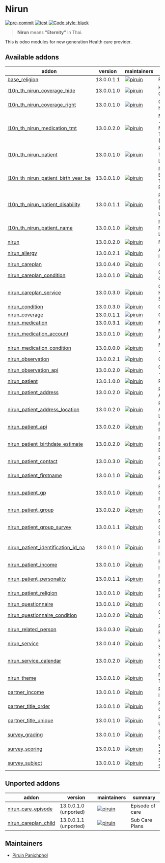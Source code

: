 # Nirun
[![pre-commit](https://img.shields.io/badge/pre--commit-enabled-brightgreen?logo=pre-commit&logoColor=white)](https://github.com/pre-commit/pre-commit)
[![test](https://github.com/nirun-life/nirun/actions/workflows/test.yml/badge.svg?branch=13.0)](https://github.com/nirun-life/nirun/actions/workflows/test.yml)
[![Code style: black](https://img.shields.io/badge/code%20style-black-000000.svg)](https://github.com/psf/black)

> **Nirun** means **"Eternity"** in Thai.

This is odoo modules for new generation Health care provider.

[//]: # (addons)

Available addons
----------------
addon | version | maintainers | summary
--- | --- | --- | ---
[base_religion](base_religion/) | 13.0.0.1.1 | [![piruin](https://github.com/piruin.png?size=30px)](https://github.com/piruin) | Religions
[l10n_th_nirun_coverage_hide](l10n_th_nirun_coverage_hide/) | 13.0.0.1.0 | [![piruin](https://github.com/piruin.png?size=30px)](https://github.com/piruin) | Hiding Coverage
[l10n_th_nirun_coverage_right](l10n_th_nirun_coverage_right/) | 13.0.0.1.0 | [![piruin](https://github.com/piruin.png?size=30px)](https://github.com/piruin) | Coverage - Health Right
[l10n_th_nirun_medication_tmt](l10n_th_nirun_medication_tmt/) | 13.0.0.2.0 | [![piruin](https://github.com/piruin.png?size=30px)](https://github.com/piruin) | Medications - Thai Medicines Terminology (TMT)
[l10n_th_nirun_patient](l10n_th_nirun_patient/) | 13.0.0.1.0 | [![piruin](https://github.com/piruin.png?size=30px)](https://github.com/piruin) | Patients - Thai Localization
[l10n_th_nirun_patient_birth_year_be](l10n_th_nirun_patient_birth_year_be/) | 13.0.0.1.0 | [![piruin](https://github.com/piruin.png?size=30px)](https://github.com/piruin) | Patients - Birth year in Thai Buddhist Era (BE)
[l10n_th_nirun_patient_disability](l10n_th_nirun_patient_disability/) | 13.0.0.1.1 | [![piruin](https://github.com/piruin.png?size=30px)](https://github.com/piruin) | Patients - Disability (Thai Localization)
[l10n_th_nirun_patient_name](l10n_th_nirun_patient_name/) | 13.0.0.1.0 | [![piruin](https://github.com/piruin.png?size=30px)](https://github.com/piruin) | Patients - Name (Thai Localization)
[nirun](nirun/) | 13.0.0.2.0 | [![piruin](https://github.com/piruin.png?size=30px)](https://github.com/piruin) | Nirun
[nirun_allergy](nirun_allergy/) | 13.0.0.2.1 | [![piruin](https://github.com/piruin.png?size=30px)](https://github.com/piruin) | Allergy & Intolerance
[nirun_careplan](nirun_careplan/) | 13.0.0.4.0 | [![piruin](https://github.com/piruin.png?size=30px)](https://github.com/piruin) | Care Plans
[nirun_careplan_condition](nirun_careplan_condition/) | 13.0.0.1.0 | [![piruin](https://github.com/piruin.png?size=30px)](https://github.com/piruin) | Care Plans - Conditions
[nirun_careplan_service](nirun_careplan_service/) | 13.0.0.3.0 | [![piruin](https://github.com/piruin.png?size=30px)](https://github.com/piruin) | Care Plans - Healthcare Services
[nirun_condition](nirun_condition/) | 13.0.0.3.0 | [![piruin](https://github.com/piruin.png?size=30px)](https://github.com/piruin) | Condition
[nirun_coverage](nirun_coverage/) | 13.0.0.1.1 | [![piruin](https://github.com/piruin.png?size=30px)](https://github.com/piruin) | Coverage
[nirun_medication](nirun_medication/) | 13.0.0.3.1 | [![piruin](https://github.com/piruin.png?size=30px)](https://github.com/piruin) | Medications
[nirun_medication_account](nirun_medication_account/) | 13.0.0.1.0 | [![piruin](https://github.com/piruin.png?size=30px)](https://github.com/piruin) | Medications Accounting
[nirun_medication_condition](nirun_medication_condition/) | 13.0.0.0.0 | [![piruin](https://github.com/piruin.png?size=30px)](https://github.com/piruin) | Medications - Conditions
[nirun_observation](nirun_observation/) | 13.0.0.2.1 | [![piruin](https://github.com/piruin.png?size=30px)](https://github.com/piruin) | Observation
[nirun_observation_api](nirun_observation_api/) | 13.0.0.2.0 | [![piruin](https://github.com/piruin.png?size=30px)](https://github.com/piruin) | Observation - RESTful API
[nirun_patient](nirun_patient/) | 13.0.1.0.0 | [![piruin](https://github.com/piruin.png?size=30px)](https://github.com/piruin) | Patients
[nirun_patient_address](nirun_patient_address/) | 13.0.0.2.0 | [![piruin](https://github.com/piruin.png?size=30px)](https://github.com/piruin) | Patients - Address
[nirun_patient_address_location](nirun_patient_address_location/) | 13.0.0.2.0 | [![piruin](https://github.com/piruin.png?size=30px)](https://github.com/piruin) | Patients - Address Location
[nirun_patient_api](nirun_patient_api/) | 13.0.0.2.0 | [![piruin](https://github.com/piruin.png?size=30px)](https://github.com/piruin) | Patient - RESTful API
[nirun_patient_birthdate_estimate](nirun_patient_birthdate_estimate/) | 13.0.0.2.0 | [![piruin](https://github.com/piruin.png?size=30px)](https://github.com/piruin) | Patients - Birthdate Estimate
[nirun_patient_contact](nirun_patient_contact/) | 13.0.0.3.0 | [![piruin](https://github.com/piruin.png?size=30px)](https://github.com/piruin) | Patients - Contacts
[nirun_patient_firstname](nirun_patient_firstname/) | 13.0.0.1.0 | [![piruin](https://github.com/piruin.png?size=30px)](https://github.com/piruin) | Patients - Firstname
[nirun_patient_gp](nirun_patient_gp/) | 13.0.0.1.0 | [![piruin](https://github.com/piruin.png?size=30px)](https://github.com/piruin) | Patients - General Practitioner
[nirun_patient_group](nirun_patient_group/) | 13.0.0.2.0 | [![piruin](https://github.com/piruin.png?size=30px)](https://github.com/piruin) | Patient Groups
[nirun_patient_group_survey](nirun_patient_group_survey/) | 13.0.0.1.1 | [![piruin](https://github.com/piruin.png?size=30px)](https://github.com/piruin) | Patient Groups - Survey
[nirun_patient_identification_id_na](nirun_patient_identification_id_na/) | 13.0.0.1.0 | [![piruin](https://github.com/piruin.png?size=30px)](https://github.com/piruin) | Patients - Identification ID N/A
[nirun_patient_income](nirun_patient_income/) | 13.0.0.1.0 | [![piruin](https://github.com/piruin.png?size=30px)](https://github.com/piruin) | Patients - Income
[nirun_patient_personality](nirun_patient_personality/) | 13.0.0.1.1 | [![piruin](https://github.com/piruin.png?size=30px)](https://github.com/piruin) | Patients - Personality
[nirun_patient_religion](nirun_patient_religion/) | 13.0.0.1.0 | [![piruin](https://github.com/piruin.png?size=30px)](https://github.com/piruin) | Patients - Religion
[nirun_questionnaire](nirun_questionnaire/) | 13.0.0.1.0 | [![piruin](https://github.com/piruin.png?size=30px)](https://github.com/piruin) | Questionnaire
[nirun_questionnaire_condition](nirun_questionnaire_condition/) | 13.0.0.2.0 | [![piruin](https://github.com/piruin.png?size=30px)](https://github.com/piruin) | Questionnaire - Condition
[nirun_related_person](nirun_related_person/) | 13.0.0.3.0 | [![piruin](https://github.com/piruin.png?size=30px)](https://github.com/piruin) | Related Person
[nirun_service](nirun_service/) | 13.0.0.4.0 | [![piruin](https://github.com/piruin.png?size=30px)](https://github.com/piruin) | Healthcare Services
[nirun_service_calendar](nirun_service_calendar/) | 13.0.0.2.0 | [![piruin](https://github.com/piruin.png?size=30px)](https://github.com/piruin) | Healthcare Services - Calendar
[nirun_theme](nirun_theme/) | 13.0.0.1.0 | [![piruin](https://github.com/piruin.png?size=30px)](https://github.com/piruin) | Nirun - Theme
[partner_income](partner_income/) | 13.0.0.1.0 | [![piruin](https://github.com/piruin.png?size=30px)](https://github.com/piruin) | Partner - Income
[partner_title_order](partner_title_order/) | 13.0.0.1.0 | [![piruin](https://github.com/piruin.png?size=30px)](https://github.com/piruin) | Partner Title Order
[partner_title_unique](partner_title_unique/) | 13.0.0.1.0 | [![piruin](https://github.com/piruin.png?size=30px)](https://github.com/piruin) | Partner Title Unique
[survey_grading](survey_grading/) | 13.0.0.1.0 | [![piruin](https://github.com/piruin.png?size=30px)](https://github.com/piruin) | Survey - Grading
[survey_scoring](survey_scoring/) | 13.0.0.1.0 | [![piruin](https://github.com/piruin.png?size=30px)](https://github.com/piruin) | Survey - Scoring
[survey_subject](survey_subject/) | 13.0.0.1.0 | [![piruin](https://github.com/piruin.png?size=30px)](https://github.com/piruin) | Survey - Subject


Unported addons
---------------
addon | version | maintainers | summary
--- | --- | --- | ---
[nirun_care_episode](nirun_care_episode/) | 13.0.0.1.0 (unported) | [![piruin](https://github.com/piruin.png?size=30px)](https://github.com/piruin) | Episode of care
[nirun_careplan_child](nirun_careplan_child/) | 13.0.0.1.1 (unported) | [![piruin](https://github.com/piruin.png?size=30px)](https://github.com/piruin) | Sub Care Plans

[//]: # (end addons)

## Maintainers

- [Piruin Panichphol](https://github.com/piruin)
